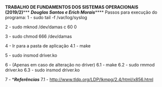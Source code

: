 **************************TRABALHO DE FUNDAMENTOS DOS SISTEMAS OPERACIONAIS (2019/2)*****************************
*******************************Douglas Santos e Erich Morais***********************************
Passos para execução do programa:
1 - sudo tail -f /var/log/syslog

2 - sudo mknod /dev/damas c 60 0

3 - sudo chmod 666 /dev/damas

4 - Ir para a pasta de aplicação
  4.1 - make

5 - sudo insmod driver.ko

6 - (Apenas em caso de alteração no driver)
  6.1 - make
  6.2 - sudo rmmod driver.ko
  6.3 - sudo insmod driver.ko


7 - **********************Referências*********************
  7.1 - http://www.tldp.org/LDP/lkmpg/2.4/html/x856.html
